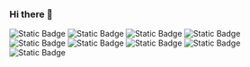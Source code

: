 ### Hi there 👋
![Static Badge](https://img.shields.io/badge/Spring-black?style=plastic&logo=Spring)
![Static Badge](https://img.shields.io/badge/Spring_Security-black?style=plastic&logo=Spring-Security)
![Static Badge](https://img.shields.io/badge/Django-blue?style=plastic&logo=Django)
![Static Badge](https://img.shields.io/badge/Nginx-yellow?style=plastic&logo=nginx)
![Static Badge](https://img.shields.io/badge/Python-green?style=plastic&logo=python)
![Static Badge](https://img.shields.io/badge/Javascript-yellow?style=plastic&logo=javascript)
![Static Badge](https://img.shields.io/badge/Java-red?style=plastic&logo=java)
![Static Badge](https://img.shields.io/badge/JWT-red?style=plastic&logo=json-web-tokens)
![Static Badge](https://img.shields.io/badge/AWS-purple?style=plastic&logo=amazon-aws)



<!--
**chimaek/chimaek** is a ✨ _special_ ✨ repository because its `README.md` (this file) appears on your GitHub profile.

Here are some ideas to get you started:

- 🔭 I’m currently working on ...
- 🌱 I’m currently learning ...
- 👯 I’m looking to collaborate on ...
- 🤔 I’m looking for help with ...
- 💬 Ask me about ...
- 📫 How to reach me: ...
- 😄 Pronouns: ...
- ⚡ Fun fact: ...
-->
